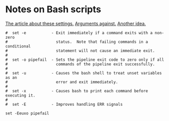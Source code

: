 # Notes on Bash scripts

[The article about these settings.](https://vaneyckt.io/posts/safer_bash_scripts_with_set_euxo_pipefail)
[Arguments
against.](https://www.reddit.com/r/commandline/comments/g1vsxk/comment/fniifmk)
[Another idea.](http://redsymbol.net/articles/unofficial-bash-strict-mode)

```
#  set -e           - Exit immediately if a command exits with a non-zero
#                     status.  Note that failing commands in a conditional
#                     statement will not cause an immediate exit.
#
#  set -o pipefail  - Sets the pipeline exit code to zero only if all
#                     commands of the pipeline exit successfully.
#
#  set -u           - Causes the bash shell to treat unset variables as an
#                     error and exit immediately.
#
#  set -x           - Causes bash to print each command before executing it.
#
#  set -E           - Improves handling ERR signals

set -Eeuxo pipefail
```
